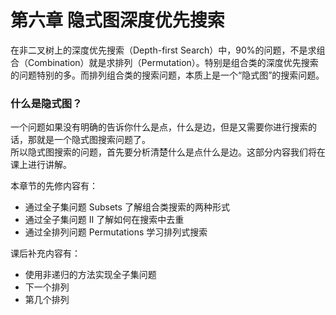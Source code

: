# 第六章 隐式图深度优先搜索

在非二叉树上的深度优先搜索（Depth-first Search）中，90%的问题，不是求组合（Combination）就是求排列（Permutation）。特别是组合类的深度优先搜索的问题特别的多。而排列组合类的搜索问题，本质上是一个“隐式图”的搜索问题。

### 什么是隐式图？

一个问题如果没有明确的告诉你什么是点，什么是边，但是又需要你进行搜索的话，那就是一个隐式图搜索问题了。\
所以隐式图搜索的问题，首先要分析清楚什么是点什么是边。这部分内容我们将在课上进行讲解。

本章节的先修内容有：

* 通过全子集问题 Subsets 了解组合类搜索的两种形式
* 通过全子集问题 II 了解如何在搜索中去重
* 通过全排列问题 Permutations 学习排列式搜索

课后补充内容有：

* 使用非递归的方法实现全子集问题
* 下一个排列
* 第几个排列

